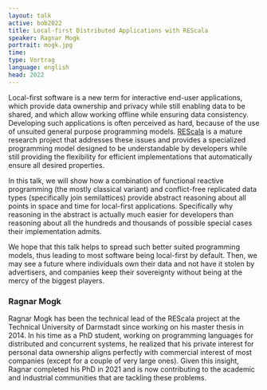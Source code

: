 ```yaml
---
layout: talk
active: bob2022
title: Local-first Distributed Applications with REScala
speaker: Ragnar Mogk
portrait: mogk.jpg
time: 
type: Vortrag
language: english
head: 2022
---
```


Local-first software is a new term for interactive end-user
applications, which provide data ownership and privacy while still
enabling data to be shared, and which allow working offline while
ensuring data consistency. Developing such applications is often
perceived as hard, because of the use of unsuited general purpose
programming models. [REScala](https://www.rescala-lang.com/) is a
mature research project that addresses these issues and provides a
specialized programming model designed to be understandable by
developers while still providing the flexibility for efficient
implementations that automatically ensure all desired properties.

In this talk, we will show how a combination of functional reactive
programming (the mostly classical variant) and conflict-free
replicated data types (specifically join semilattices) provide
abstract reasoning about all points in space and time for local-first
applications. Specifically why reasoning in the abstract is actually
much easier for developers than reasoning about all the hundreds and
thousands of possible special cases their implementation admits.

We hope that this talk helps to spread such better suited programming
models, thus leading to most software being local-first by
default. Then, we may see a future where individuals own their data
and not have it stolen by advertisers, and companies keep their
sovereignty without being at the mercy of the biggest players.

### Ragnar Mogk

Ragnar Mogk has been the technical lead of the REScala project at the
Technical University of Darmstadt since working on his master thesis
in 2014. In his time as a PhD student, working on programming
languages for distributed and concurrent systems, he realized that his
private interest for personal data ownership aligns perfectly with
commercial interest of most companies (except for a couple of very
large ones). Given this insight, Ragnar completed his PhD in 2021 and
is now contributing to the academic and industrial communities that
are tackling these problems.

